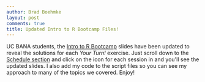 ```yaml
---
author: Brad Boehmke
layout: post
comments: true
title: Updated Intro to R Bootcamp Files!
---
```


UC BANA students, the [Intro to R Bootcamp](http://uc-r.github.io/r_bootcamp) slides have been updated to reveal the solutions for each *Your Turn!* exercise. Just scroll down to the [Schedule section](http://uc-r.github.io/r_bootcamp#schedule) and click on the <i class="fa fa-file-powerpoint-o" aria-hidden="true"></i> icon for each session in and you'll see the updated slides.  I also add my code to the script files so you can see my approach to many of the topics we covered.  Enjoy! 
